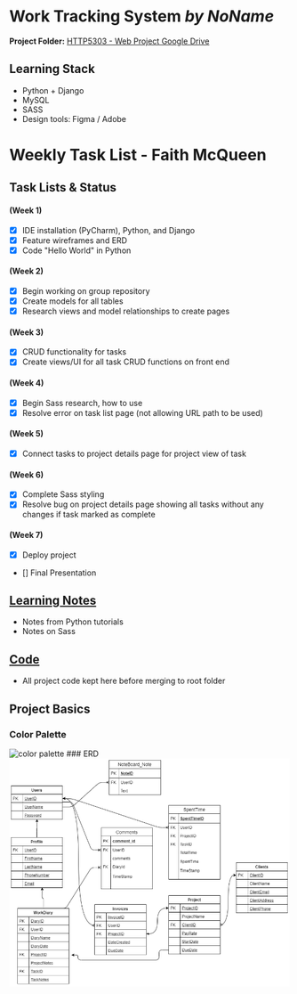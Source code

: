 # Work Tracking System _by NoName_    
**Project Folder:** [HTTP5303 - Web Project Google Drive](https://drive.google.com/open?id=1mmVmalxWiqwlrVFrN070fYyj8wlPAneu)  
  
## Learning Stack
- Python + Django
- MySQL
- SASS
- Design tools: Figma / Adobe

# Weekly Task List - Faith McQueen
## Task Lists & Status
#### (Week 1)
- [x] IDE installation (PyCharm), Python, and Django
- [x] Feature wireframes and ERD
- [x] Code "Hello World" in Python

#### (Week 2)
- [x] Begin working on group repository
- [x] Create models for all tables
- [x] Research views and model relationships to create pages

#### (Week 3)
- [x] CRUD functionality for tasks
- [x] Create views/UI for all task CRUD functions on front end

#### (Week 4)
- [x] Begin Sass research, how to use
- [x] Resolve error on task list page (not allowing URL path to be used)

#### (Week 5)
- [x] Connect tasks to project details page for project view of task

#### (Week 6)
- [x] Complete Sass styling
- [x] Resolve bug on project details page showing all tasks without any changes if task marked as complete

#### (Week 7)
- [x] Deploy project
- [] Final Presentation

## [Learning Notes](https://github.com/2020-Summer-HTTP5303-A/project-and-learning-documentations-noname/tree/master/FaithMcQueen/LearningNotes)
- Notes from Python tutorials
- Notes on Sass

## [Code](https://github.com/2020-Summer-HTTP5303-A/project-and-learning-documentations-noname/tree/master/FaithMcQueen/ProjectCode)
- All project code kept here before merging to root folder

## Project Basics  
### Color Palette  
 <img alt="color palette" src="images/palette.png" height="400">  
### ERD  
 <img alt="ERD" src="images/erd.png" width="1000">

